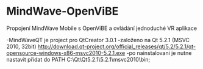 MindWave-OpenViBE
=================

Propojení MindWave Mobile s OpenViBE a ovládání jednoduché VR aplikace

-MindWaveQT je project pro QtCreator 3.0.1
-založeno na Qt 5.2.1 (MSVC 2010, 32bit)
http://download.qt-project.org/official_releases/qt/5.2/5.2.1/qt-opensource-windows-x86-msvc2010-5.2.1.exe
-po nainstalovani je nutne nastavit přidat do PATH C:\Qt\Qt5.2.1\5.2.1\msvc2010\bin;

